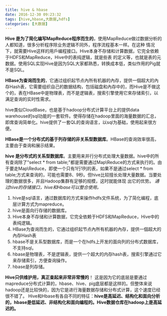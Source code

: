 ```yaml
---
title: hive & hbase
date: 2016-12-30 09:23:32
tags: [hive,hbase,大数据,hdfs]
categories: [大数据]
---
```

**Hive 是为了简化编写MapReduce程序而生的**，使用MapReduce做过数据分析的人都知道，很多分析程序除业务逻辑不同外，程序流程基本一样。在这种 情况下，就需要Hive这样的用戶编程接口。Hive本身不存储和计算数据，它完全依赖于HDFS和MapReduce，Hive中的表纯逻辑，就是些表 的定义等，也就是表的元数据。使用SQL实现Hive是因为SQL大家都熟悉，转换成本低，类似作用的Pig就不是SQL。

**HBase为查询而生的**，它通过组织起节点內所有机器的內存，提供一個超大的內存Hash表，它需要组织自己的数据结构，包括磁盘和內存中的，而Hive是不做这个的，表在HBase中是物理表，而不是逻辑表，搜索引擎使用它來存储索引，以满足查询的实时性需求。

hive类似CloudBase，也是基于hadoop分布式计算平台上的提供data warehouse的sql功能的一套软件。使得存储在hadoop里面的海量数据的汇总，即席查询简单化。hive提供了一套QL的查询语言，以sql为基础，使用起来很方便。

**HBase是一个分布式的基于列存储的非关系型数据库**。HBase的查询效率很高，主要由于查询和展示结果。

**hive 是分布式的关系型数据库**。主要用来并行分布式处理大量数据。hive中的所有查询除了"select * from table;"都是需要通过Map\Reduce的方式来执行的。由于要走Map\Reduce，即使一个只有1行1列的表，如果不是通过select * from table;方式来查询的，可能也需要8、9秒。但hive比较擅长处理大量数据。当要处理的数据很多，并且Hadoop集群有足够的规模，这时就能体现 出它的优势。
*通过hive的存储接口，hive和Hbase可以整合使用。*

1. hive是sql语言，通过数据库的方式来操作hdfs文件系统，为了简化编程，底层计算方式为mapreduce。
2. hive是面向行存储的数据库。
3. Hive本身不存储和计算数据，它完全依赖于HDFS和MapReduce，Hive中的表纯逻辑。
4. HBase为查询而生的，它通过组织起节点內所有机器的內存，提供一個超大的內存Hash表
5. hbase不是关系型数据库，而是一个在hdfs上开发的面向列的分布式数据库，不支持sql。
6. hbase是物理表，不是逻辑表，提供一个超大的内存hash表，搜索引擎通过它来存储索引，方便查询操作。
7. hbase是列存储。

**Hive只供维护用，真正查起来非常非常慢的**！
这是因为它的底层是要通过mapreduce分布式计算的，hbase、hive、pig底层都是这样的。但整体来说hadoop还是比较快的，因为它是进行海量数据存储和分布式计算，这个速度已经很不错了。
Hive和Hbase有各自不同的特征：**hive是高延迟、结构化和面向分析的，hbase是低延迟、非结构化和面向编程的。Hive数据仓库在hadoop上是高延迟的。**
